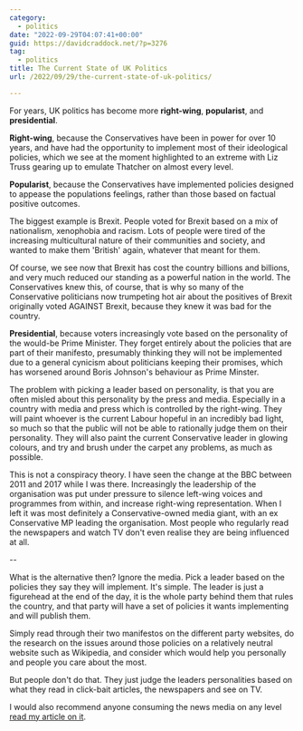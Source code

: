 ```yaml
---
category:
  - politics
date: "2022-09-29T04:07:41+00:00"
guid: https://davidcraddock.net/?p=3276
tag:
  - politics
title: The Current State of UK Politics
url: /2022/09/29/the-current-state-of-uk-politics/

---
```

For years, UK politics has become more **right-wing**, **popularist**, and **presidential**.

**Right-wing**, because the Conservatives have been in power for over 10 years, and have had the opportunity to implement most of their ideological policies, which we see at the moment highlighted to an extreme with Liz Truss gearing up to emulate Thatcher on almost every level.

**Popularist**, because the Conservatives have implemented policies designed to appease the populations feelings, rather than those based on factual positive outcomes.

The biggest example is Brexit. People voted for Brexit based on a mix of nationalism, xenophobia and racism. Lots of people were tired of the increasing multicultural nature of their communities and society, and wanted to make them 'British' again, whatever that meant for them.

Of course, we see now that Brexit has cost the country billions and billions, and very much reduced our standing as a powerful nation in the world. The Conservatives knew this, of course, that is why so many of the Conservative politicians now trumpeting hot air about the positives of Brexit originally voted AGAINST Brexit, because they knew it was bad for the country.

**Presidential**, because voters increasingly vote based on the personality of the would-be Prime Minister. They forget entirely about the policies that are part of their manifesto, presumably thinking they will not be implemented due to a general cynicism about politicians keeping their promises, which has worsened around Boris Johnson's behaviour as Prime Minster.

The problem with picking a leader based on personality, is that you are often misled about this personality by the press and media. Especially in a country with media and press which is controlled by the right-wing. They will paint whoever is the current Labour hopeful in an incredibly bad light, so much so that the public will not be able to rationally judge them on their personality. They will also paint the current Conservative leader in glowing colours, and try and brush under the carpet any problems, as much as possible.

This is not a conspiracy theory. I have seen the change at the BBC between 2011 and 2017 while I was there. Increasingly the leadership of the organisation was put under pressure to silence left-wing voices and programmes from within, and increase right-wing representation. When I left it was most definitely a Conservative-owned media giant, with an ex Conservative MP leading the organisation. Most people who regularly read the newspapers and watch TV don't even realise they are being influenced at all.

--

What is the alternative then? Ignore the media. Pick a leader based on the policies they say they will implement. It's simple. The leader is just a figurehead at the end of the day, it is the whole party behind them that rules the country, and that party will have a set of policies it wants implementing and will publish them.

Simply read through their two manifestos on the different party websites, do the research on the issues around those policies on a relatively neutral website such as Wikipedia, and consider which would help you personally and people you care about the most.

But people don't do that. They just judge the leaders personalities based on what they read in click-bait articles, the newspapers and see on TV.

I would also recommend anyone consuming the news media on any level [read my article on it](/2021/01/08/davids-guide-to-the-news/).
